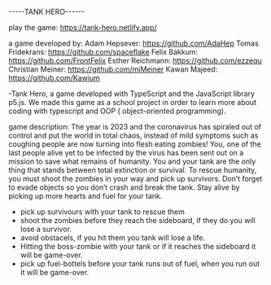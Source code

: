 -----TANK HERO------

play the game: https://tank-hero.netlify.app/


a game developed by: 
Adam Hepsever: https://github.com/AdaHep
Tomas Fridekrans: https://github.com/spaceflake
Felix Bakkum: https://github.com/FrontFelix
Esther Reichmann: https://github.com/ezzequ
Christian Meiner:  https://github.com/miMeiner
Kawan Majeed: https://github.com/Kawium

-Tank Hero, a game developed with TypeScript and the JavaScript library p5.js. 
We made this game as a school project in order to learn more about coding with typescript and OOP ( object-oriented programming).

game description: 
The year is 2023 and the coronavirus has spiraled out of control and put the world in total chaos, instead of mild symptoms such as coughing people are now turning into flesh eating zombies! You, one of the last people alive yet to be infected by the virus has been sent out on a mission to save what remains of humanity. You and your tank are the only thing that stands between total extinction or survival. To rescue humanity, you must shoot the zombies in your way and pick up survivors. Don’t forget to evade objects so you don’t crash and break the tank.  Stay alive by picking up more hearts and fuel for your tank. 

- pick up survivours with your tank to rescue them
- shoot the zombies before they reach the sideboard, if they do you will lose a survivor.
- avoid obstacels, if you hit them you tank will lose a life. 
-  Hitting the boss-zombie with your tank or if it reaches the sideboard it will be game-over. 
- pick up fuel-bottels before your tank runs out of fuel, when you run out it will be game-over. 





